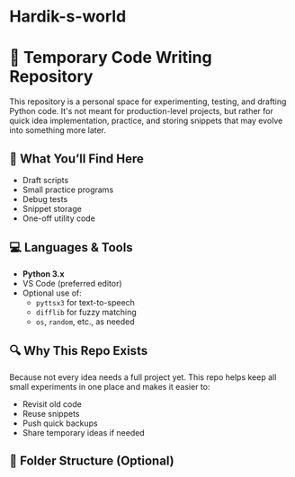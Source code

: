 # Hardik-s-world
# 🧪 Temporary Code Writing Repository

This repository is a personal space for experimenting, testing, and drafting Python code. It's not meant for production-level projects, but rather for quick idea implementation, practice, and storing snippets that may evolve into something more later.

## 🧰 What You’ll Find Here

- Draft scripts
- Small practice programs
- Debug tests
- Snippet storage
- One-off utility code

## 💻 Languages & Tools

- **Python 3.x**
- VS Code (preferred editor)
- Optional use of:
  - `pyttsx3` for text-to-speech
  - `difflib` for fuzzy matching
  - `os`, `random`, etc., as needed

## 🔍 Why This Repo Exists

Because not every idea needs a full project yet. This repo helps keep all small experiments in one place and makes it easier to:
- Revisit old code
- Reuse snippets
- Push quick backups
- Share temporary ideas if needed

## 📁 Folder Structure (Optional)


